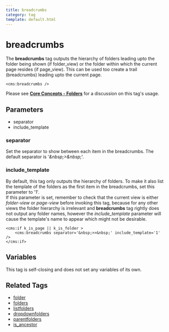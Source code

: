 ```yaml
---
title: breadcrumbs
category: tag
template: default.html
---
```


# breadcrumbs

The **breadcrumbs** tag outputs the hierarchy of folders leading upto the folder being shown (if folder\_view) or the folder within which the current page resides (if page\_view). This can be used too create a trail (breadcrumbs) leading upto the current page.

```
<cms:breadcrumbs />
```

Please see [**Core Concepts - Folders**](../../concepts/using-folders.html) for a discussion on this tag's usage.

## Parameters

*   separator
*   include\_template

### separator

Set the separator to show between each item in the breadcrumbs. The default separator is '_&amp;nbsp;&gt;&amp;nbsp;_'.

### include_template

By default, this tag only outputs the hierarchy of folders. To make it also list the template of the folders as the first item in the breadcrumbs, set this parameter to '1'.<br/>
If this parameter is set, remember to check that the current view is either _folder-view_ or _page-view_ before invoking this tag, because for any other views the folder hierarchy is irrelevant and **breadcrumbs** tag rightly does not output any folder names, however the *include\_template* parameter will cause the template's name to appear which might not be desirable.

```
<cms:if k_is_page || k_is_folder >
    <cms:breadcrumbs separator='&nbsp;>>&nbsp;' include_template='1' />
</cms:if>
```

## Variables

This tag is self-closing and does not set any variables of its own.

## Related Tags

*   [folder](../folder.html)
*   [folders](../folders.html)
*   [listfolders](../listfolders.html)
*   [dropdownfolders](../dropdownfolders.html)
*   [parentfolders](../parentfolders.html)
*   [is\_ancestor](../is_ancestor.html)
